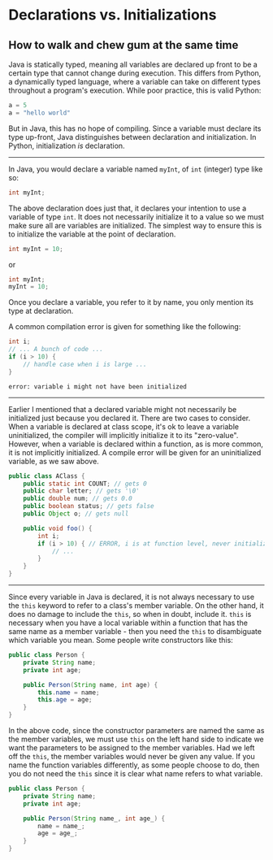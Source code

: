 # Declarations vs. Initializations
## How to walk and chew gum at the same time

Java is statically typed, meaning all variables are declared up front
to be a certain type that cannot change during execution. This differs
from Python, a dynamically typed language, where a variable can take
on different types throughout a program's execution. While poor
practice, this is valid Python:

```python
a = 5
a = "hello world"
```

But in Java, this has no hope of compiling. Since a variable must
declare its type up-front, Java distinguishes between declaration and
initialization. In Python, initialization *is* declaration.

---

In Java, you would declare a variable named `myInt`, of `int`
(integer) type like so:

```java
int myInt;
```

The above declaration does just that, it declares your intention to
use a variable of type `int`. It does not necessarily initialize it to
a value so we must make sure all are variables are initialized. The
simplest way to ensure this is to initialize the variable at the point
of declaration.

```java
int myInt = 10;
```

or

```java
int myInt;
myInt = 10;
```

Once you declare a variable, you refer to it by name, you only mention
its type at declaration.

A common compilation error is given for something like the following:

```java
int i;
// ... A bunch of code ...
if (i > 10) {
    // handle case when i is large ...
}
```

```
error: variable i might not have been initialized
```

---

Earlier I mentioned that a declared variable might not necessarily be
initialized just because you declared it. There are two cases to
consider. When a variable is declared at class scope, it's ok to leave
a variable uninitialized, the compiler will implicitly initialize it
to its "zero-value". However, when a variable is declared within a
function, as is more common, it is not implicitly initialized. A
compile error will be given for an uninitialized variable, as we saw
above.

```java
public class AClass {
    public static int COUNT; // gets 0
    public char letter; // gets '\0'
    public double num; // gets 0.0
    public boolean status; // gets false
    public Object o; // gets null

    public void foo() {
        int i;
        if (i > 10) { // ERROR, i is at function level, never initialized
            // ...
        }
    }
}
```

---

Since every variable in Java is declared, it is not always necessary
to use the `this` keyword to refer to a class's member variable. On
the other hand, it does no damage to include the `this`, so when in
doubt, include it. `this` is necessary when you have a local variable
within a function that has the same name as a member variable - then
you need the `this` to disambiguate which variable you mean. Some
people write constructors like this:

```java
public class Person {
    private String name;
    private int age;

    public Person(String name, int age) {
        this.name = name;
        this.age = age;
    }
}
```

In the above code, since the constructor parameters are named the same
as the member variables, we must use `this` on the left hand side to
indicate we want the parameters to be assigned to the member
variables. Had we left off the `this`, the member variables would
never be given any value. If you name the function variables
differently, as some people choose to do, then you do not need the
`this` since it is clear what name refers to what variable.

```java
public class Person {
    private String name;
    private int age;

    public Person(String name_, int age_) {
        name = name_;
        age = age_;
    }
}
```
